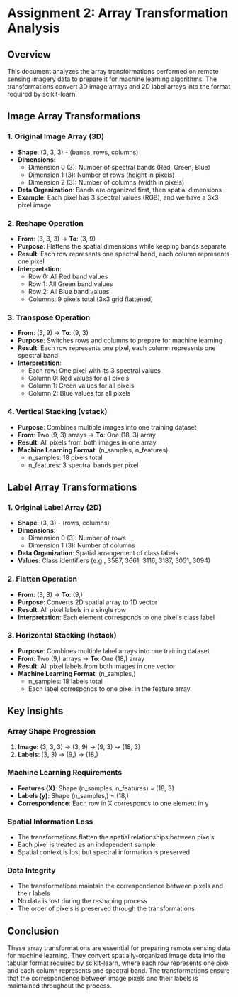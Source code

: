 # Assignment 2: Array Transformation Analysis

## Overview
This document analyzes the array transformations performed on remote sensing imagery data to prepare it for machine learning algorithms. The transformations convert 3D image arrays and 2D label arrays into the format required by scikit-learn.

## Image Array Transformations

### 1. Original Image Array (3D)
- **Shape**: (3, 3, 3) - (bands, rows, columns)
- **Dimensions**: 
  - Dimension 0 (3): Number of spectral bands (Red, Green, Blue)
  - Dimension 1 (3): Number of rows (height in pixels)
  - Dimension 2 (3): Number of columns (width in pixels)
- **Data Organization**: Bands are organized first, then spatial dimensions
- **Example**: Each pixel has 3 spectral values (RGB), and we have a 3x3 pixel image

### 2. Reshape Operation
- **From**: (3, 3, 3) → **To**: (3, 9)
- **Purpose**: Flattens the spatial dimensions while keeping bands separate
- **Result**: Each row represents one spectral band, each column represents one pixel
- **Interpretation**: 
  - Row 0: All Red band values
  - Row 1: All Green band values  
  - Row 2: All Blue band values
  - Columns: 9 pixels total (3x3 grid flattened)

### 3. Transpose Operation
- **From**: (3, 9) → **To**: (9, 3)
- **Purpose**: Switches rows and columns to prepare for machine learning
- **Result**: Each row represents one pixel, each column represents one spectral band
- **Interpretation**:
  - Each row: One pixel with its 3 spectral values
  - Column 0: Red values for all pixels
  - Column 1: Green values for all pixels
  - Column 2: Blue values for all pixels

### 4. Vertical Stacking (vstack)
- **Purpose**: Combines multiple images into one training dataset
- **From**: Two (9, 3) arrays → **To**: One (18, 3) array
- **Result**: All pixels from both images in one array
- **Machine Learning Format**: (n_samples, n_features)
  - n_samples: 18 pixels total
  - n_features: 3 spectral bands per pixel

## Label Array Transformations

### 1. Original Label Array (2D)
- **Shape**: (3, 3) - (rows, columns)
- **Dimensions**:
  - Dimension 0 (3): Number of rows
  - Dimension 1 (3): Number of columns
- **Data Organization**: Spatial arrangement of class labels
- **Values**: Class identifiers (e.g., 3587, 3661, 3116, 3187, 3051, 3094)

### 2. Flatten Operation
- **From**: (3, 3) → **To**: (9,)
- **Purpose**: Converts 2D spatial array to 1D vector
- **Result**: All pixel labels in a single row
- **Interpretation**: Each element corresponds to one pixel's class label

### 3. Horizontal Stacking (hstack)
- **Purpose**: Combines multiple label arrays into one training dataset
- **From**: Two (9,) arrays → **To**: One (18,) array
- **Result**: All pixel labels from both images in one vector
- **Machine Learning Format**: (n_samples,)
  - n_samples: 18 labels total
  - Each label corresponds to one pixel in the feature array

## Key Insights

### Array Shape Progression
1. **Image**: (3, 3, 3) → (3, 9) → (9, 3) → (18, 3)
2. **Labels**: (3, 3) → (9,) → (18,)

### Machine Learning Requirements
- **Features (X)**: Shape (n_samples, n_features) = (18, 3)
- **Labels (y)**: Shape (n_samples,) = (18,)
- **Correspondence**: Each row in X corresponds to one element in y

### Spatial Information Loss
- The transformations flatten the spatial relationships between pixels
- Each pixel is treated as an independent sample
- Spatial context is lost but spectral information is preserved

### Data Integrity
- The transformations maintain the correspondence between pixels and their labels
- No data is lost during the reshaping process
- The order of pixels is preserved through the transformations

## Conclusion
These array transformations are essential for preparing remote sensing data for machine learning. They convert spatially-organized image data into the tabular format required by scikit-learn, where each row represents one pixel and each column represents one spectral band. The transformations ensure that the correspondence between image pixels and their labels is maintained throughout the process.
